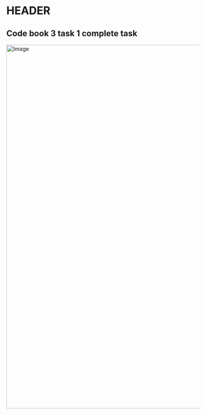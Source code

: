 # HEADER

## Code book 3 task 1 complete task

<img width="1905" height="948" alt="Image" src="https://github.com/user-attachments/assets/23ddc843-5116-4e15-84ff-582dda081cf2" />